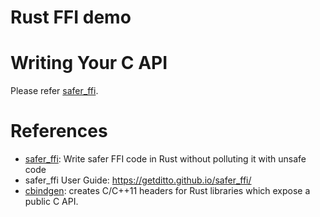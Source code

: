 Rust FFI demo
==============

# Writing Your C API

Please refer [safer_ffi](https://github.com/getditto/safer_ffi).

# References

* [safer_ffi](https://github.com/getditto/safer_ffi): Write safer FFI code in Rust without polluting it with unsafe code
* safer_ffi User Guide: https://getditto.github.io/safer_ffi/
* [cbindgen](https://github.com/mozilla/cbindgen): creates C/C++11 headers for Rust libraries which expose a public C
  API.

